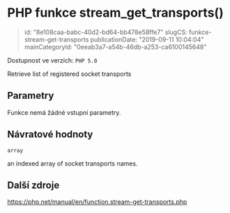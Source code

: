 PHP funkce stream_get_transports()
================================

> id: "8e108caa-babc-40d2-bd64-bb478e58ffe7"
> slugCS: funkce-stream-get-transports
> publicationDate: "2019-09-11 10:04:04"
> mainCategoryId: "0eeab3a7-a54b-46db-a253-ca6100145648"

Dostupnost ve verzích: `PHP 5.0`

Retrieve list of registered socket transports


Parametry
--------------

Funkce nemá žádné vstupní parametry.

Návratové hodnoty
----------------

`array`

an indexed array of socket transports names.

Další zdroje
------------

https://php.net/manual/en/function.stream-get-transports.php
